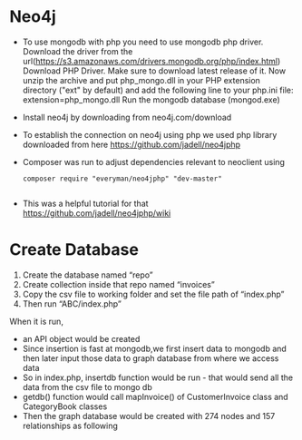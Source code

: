 # Neo4j

* To use mongodb with php you need to use mongodb php driver. Download the driver from the url(https://s3.amazonaws.com/drivers.mongodb.org/php/index.html) Download PHP Driver. Make sure to download latest release of it. Now unzip the archive and put php_mongo.dll in your PHP extension directory ("ext" by default) and add the following line to your php.ini file:
extension=php_mongo.dll
Run the mongodb database  (mongod.exe) 

* Install neo4j by downloading from neo4j.com/download
* To establish the connection on neo4j using php we used php library downloaded from here  https://github.com/jadell/neo4jphp
* Composer was run to adjust dependencies relevant to neoclient using
  
  ````
  composer require "everyman/neo4jphp" "dev-master" 
  
  
* This was a helpful tutorial for that https://github.com/jadell/neo4jphp/wiki

Create Database
=================

1. Create the database named  “repo”
2. Create collection inside that repo named “invoices”
3. Copy the csv file to working folder and set the file path of “index.php”
4. Then run “ABC/index.php”

When it is run,
    
   * an API object would be created 
   * Since insertion is fast at mongodb,we first insert data to mongodb and then later input those data to graph database from where we access data
   * So in index.php, insertdb function would be run -  that would send all the data from the csv file to mongo db
   * getdb() function would call mapInvoice() of CustomerInvoice class and CategoryBook classes 
   * Then the graph database would be created with 274 nodes and 157 relationships as following 
            
